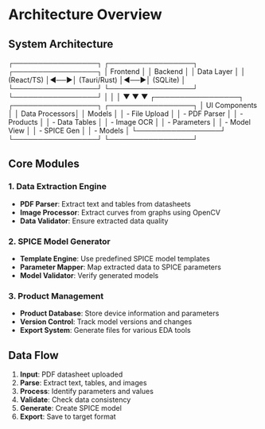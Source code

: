 # Architecture Overview

## System Architecture

┌─────────────────┐ ┌─────────────────┐ ┌─────────────────┐
│ Frontend │ │ Backend │ │ Data Layer │
│ (React/TS) │◄──►│ (Tauri/Rust) │◄──►│ (SQLite) │
└─────────────────┘ └─────────────────┘ └─────────────────┘
│ │ │
▼ ▼ ▼
┌─────────────────┐ ┌─────────────────┐ ┌─────────────────┐
│ UI Components │ │ Data Processors│ │ Models │
│ - File Upload │ │ - PDF Parser │ │ - Products │
│ - Data Tables │ │ - Image OCR │ │ - Parameters │
│ - Model View │ │ - SPICE Gen │ │ - Models │
└─────────────────┘ └─────────────────┘ └─────────────────┘

## Core Modules

### 1. Data Extraction Engine
- **PDF Parser**: Extract text and tables from datasheets
- **Image Processor**: Extract curves from graphs using OpenCV
- **Data Validator**: Ensure extracted data quality

### 2. SPICE Model Generator
- **Template Engine**: Use predefined SPICE model templates
- **Parameter Mapper**: Map extracted data to SPICE parameters
- **Model Validator**: Verify generated models

### 3. Product Management
- **Product Database**: Store device information and parameters
- **Version Control**: Track model versions and changes
- **Export System**: Generate files for various EDA tools

## Data Flow
1. **Input**: PDF datasheet uploaded
2. **Parse**: Extract text, tables, and images
3. **Process**: Identify parameters and values
4. **Validate**: Check data consistency
5. **Generate**: Create SPICE model
6. **Export**: Save to target format
